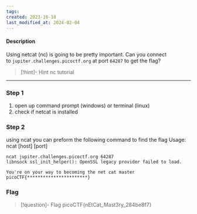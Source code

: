 ```yaml
---
tags: 
created: 2023-10-18
last_modified_at: 2024-02-04
---
```

#### Description

Using netcat (nc) is going to be pretty important. Can you connect to `jupiter.challenges.picoctf.org` at port `64287` to get the flag?

> [!hint]- Hint
>nc tutorial


---

### Step 1
1. open up command prompt (windows) or terminal (linux)
2. check if netcat is installed
### Step 2
using ncat you can preform the following command to find the flag 
Usage: ncat \[host] \[port]  
```
ncat jupiter.challenges.picoctf.org 64287
libnsock ssl_init_helper(): OpenSSL legacy provider failed to load.

You're on your way to becoming the net cat master
picoCTF{***********************}
```

### Flag
> [!question]- Flag
> picoCTF{nEtCat_Mast3ry_284be8f7}







